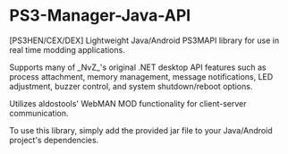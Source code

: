 # PS3-Manager-Java-API
<p>[PS3HEN/CEX/DEX] Lightweight Java/Android PS3MAPI library for use in real time modding applications.</p>
<p>Supports many of _NvZ_'s original .NET desktop API features such as process attachment, memory management, message notifications, LED adjustment, buzzer control, and system shutdown/reboot options.</p>
<p>Utilizes aldostools' WebMAN MOD functionality for client-server communication.</p>
<p>To use this library, simply add the provided jar file to your Java/Android project's dependencies.</p>

